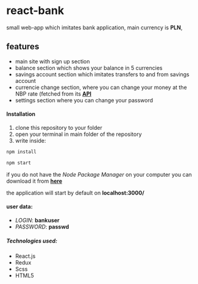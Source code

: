 # react-bank

small web-app which imitates bank application, main currency is **PLN**,

## features

-  main site with sign up section
-  balance section which shows your balance in 5 currencies
-  savings account section which imitates transfers to and from savings account
-  currencie change section, where you can change your money at the NBP rate (fetched from its [**API**](http://api.nbp.pl/)
-  settings section where you can change your password

#### Installation

1. clone this repository to your folder
2. open your terminal in main folder of the repository
3. write inside:

```sh
npm install

npm start
```

if you do not have the _Node Package Manager_ on your computer you can download it from [**here**](https://nodejs.org/en/download/)

the application will start by default on **localhost:3000/**

#### user data:

-  _LOGIN_: **bankuser**
-  _PASSWORD_: **passwd**

##### Technologies used:

-  React.js
-  Redux
-  Scss
-  HTML5
